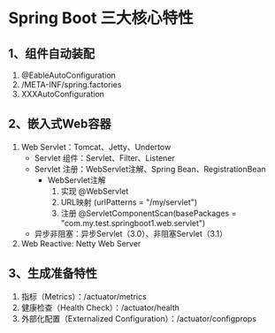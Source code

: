 # Spring Boot 三大核心特性

## 1、组件自动装配

1. @EableAutoConfiguration
2. /META-INF/spring.factories
3. XXXAutoConfiguration

## 2、嵌入式Web容器
1. Web Servlet：Tomcat、Jetty、Undertow
    - Servlet 组件：Servlet、Filter、Listener
    - Servlet 注册：WebServlet注解、Spring Bean、RegistrationBean
        * WebServlet注解
            1. 实现 @WebServlet
            2. URL映射 (urlPatterns = "/my/servlet")
            3. 注册 @ServletComponentScan(basePackages = "com.my.test.springboot1.web.servlet")
    - 异步非阻塞：异步Servlet（3.0）、非阻塞Servlet（3.1）
2. Web Reactive: Netty Web Server

## 3、生成准备特性
1. 指标（Metrics）：/actuator/metrics
2. 健康检查（Health Check）：/actuator/health
3. 外部化配置（Externalized Configuration）：/actuator/configprops


